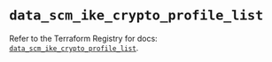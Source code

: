 # `data_scm_ike_crypto_profile_list`

Refer to the Terraform Registry for docs: [`data_scm_ike_crypto_profile_list`](https://registry.terraform.io/providers/paloaltonetworks/scm/1.0.2/docs/data-sources/ike_crypto_profile_list).
